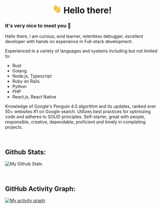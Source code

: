 <h1 align="center"><img src="https://raw.githubusercontent.com/ABSphreak/ABSphreak/master/gifs/Hi.gif" width="30" height="30"> Hello there! <!--it's <a href="https://www.linkedin.com/in/xiaoguang-li-308596223/">Li</a>--></h1>

### It's very nice to meet you 🙌

Hello there, I am curious, avid learner, relentless debugger, excellent developer with hands on experience in Full-stack development.

Experienced in a variety of languages and systems including but not limited to:
- Rust
- Golang
- Node.js, Typescript
- Ruby on Rails
- Python
- PHP
- React.js, React Native

Knowledge of Google's Penguin 4.0 algorithm and its updates, ranked over 50+ websites #1 on Google search. Utilizes best practices for optimizing code and adheres to SOLID principles. Self-starter, great with people, responsible, creative, dependable, proficient and timely in completing projects.
<!--
You can learn more about me and my Skills, Education, Work Experience, Professional Recommendations, etc from my [**Linkedin Profile here**](https://www.linkedin.com/in/xiaoguang-li-308596223/).
-->

<br />

<h2>Github Stats:</h2>

![My Github Stats](https://github-readme-stats.vercel.app/api?username=FreshWebCoder&show_icons=true&bg_color=0e2239&text_color=58a6ff&hide_border=true&count_private=true&include_all_commits=true)

<br />

<h2>GitHub Activity Graph:</h2>
<a href="https://github.com/FreshWebCoder"><img alt="My activity graph" src="https://activity-graph.herokuapp.com/graph?username=FreshWebCoder&bg_color=0e2239&color=58a6ff&line=114a88&point=58a6ff&hide_border=true" /></a>

<br />
